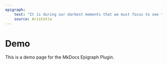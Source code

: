 ```yaml
---
epigraph:
    text: "It is during our darkest moments that we must focus to see the light."
    source: Aristotle
---
```


# Demo

This is a demo page for the MkDocs Epigraph Plugin.
